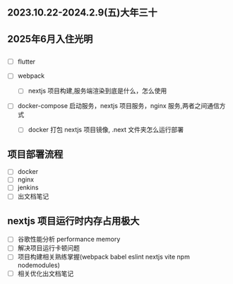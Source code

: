 ## 2023.10.22-2024.2.9(五)大年三十



## 2025年6月入住光明


## 

- [ ] flutter

- [ ] webpack

  - [ ] nextjs 项目构建,服务端渲染到底是什么，怎么使用

- [ ] docker-compose 启动服务，nextjs 项目服务，nginx 服务,两者之间通信方式
  - [ ] docker 打包 nextjs 项目镜像, .next 文件夹怎么运行部署

## 项目部署流程

- [ ] docker
- [ ] nginx
- [ ] jenkins
- [ ] 出文档笔记

## nextjs 项目运行时内存占用极大

- [ ] 谷歌性能分析 performance memory
- [ ] 解决项目运行卡顿问题
- [ ] 项目构建相关熟练掌握(webpack babel eslint nextjs vite npm nodemodules)
- [ ] 相关优化出文档笔记
